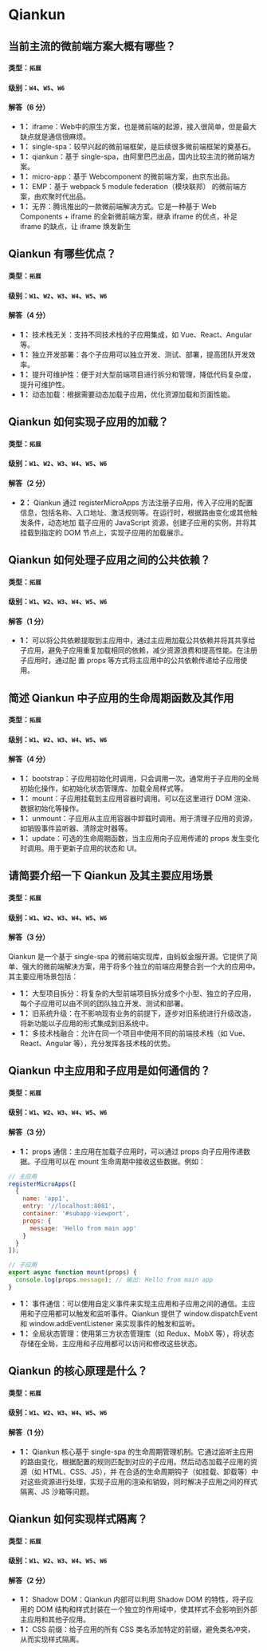 # Qiankun

## 当前主流的微前端方案大概有哪些？

#### 类型：`拓展`

#### 级别：`W4`、`W5`、`W6`

#### 解答（6 分）

- **1：** iframe：Web中的原生方案，也是微前端的起源，接入很简单，但是最大缺点就是通信很麻烦。
- **1：** single-spa：较早兴起的微前端框架，是后续很多微前端框架的奠基石。
- **1：** qiankun：基于 single-spa，由阿里巴巴出品，国内比较主流的微前端方案。
- **1：** micro-app：基于 Webcomponent 的微前端方案，由京东出品。
- **1：** EMP：基于 webpack 5 module federation（模块联邦） 的微前端方案，由欢聚时代出品。
- **1：** 无界：腾讯推出的一款微前端解决方式。它是一种基于 Web Components + iframe 的全新微前端方案，继承 iframe 的优点，补足 iframe 的缺点，让 iframe 焕发新生

## Qiankun 有哪些优点？

#### 类型：`拓展`

#### 级别：`W1`、`W2`、`W3`、`W4`、`W5`、`W6`

#### 解答（4 分）

- **1：** 技术栈无关：支持不同技术栈的子应用集成，如 Vue、React、Angular 等。
- **1：** 独立开发部署：各个子应用可以独立开发、测试、部署，提高团队开发效率。
- **1：** 提升可维护性：便于对大型前端项目进行拆分和管理，降低代码复杂度，提升可维护性。
- **1：** 动态加载：根据需要动态加载子应用，优化资源加载和页面性能。

## Qiankun 如何实现子应用的加载？

#### 类型：`拓展`

#### 级别：`W1`、`W2`、`W3`、`W4`、`W5`、`W6`

#### 解答（2 分）

- **2：** Qiankun 通过 registerMicroApps 方法注册子应用，传入子应用的配置信息，包括名称、入口地址、激活规则等。在运行时，根据路由变化或其他触发条件，动态地加
载子应用的 JavaScript 资源，创建子应用的实例，并将其挂载到指定的 DOM 节点上，实现子应用的加载展示。

## Qiankun 如何处理子应用之间的公共依赖？

#### 类型：`拓展`

#### 级别：`W1`、`W2`、`W3`、`W4`、`W5`、`W6`

#### 解答（1 分）

- **1：** 可以将公共依赖提取到主应用中，通过主应用加载公共依赖并将其共享给子应用，避免子应用重复加载相同的依赖，减少资源浪费和提高性能。在注册子应用时，通过配
置 props 等方式将主应用中的公共依赖传递给子应用使用。

## 简述 Qiankun 中子应用的生命周期函数及其作用

#### 类型：`拓展`

#### 级别：`W1`、`W2`、`W3`、`W4`、`W5`、`W6`

#### 解答（4 分）

- **1：** bootstrap：子应用初始化时调用，只会调用一次。通常用于子应用的全局初始化操作，如初始化状态管理库、加载全局样式等。
- **1：** mount：子应用挂载到主应用容器时调用。可以在这里进行 DOM 渲染、数据初始化等操作。
- **1：** unmount：子应用从主应用容器中卸载时调用。用于清理子应用的资源，如销毁事件监听器、清除定时器等。
- **1：** update：可选的生命周期函数，当主应用向子应用传递的 props 发生变化时调用。用于更新子应用的状态和 UI。

## 请简要介绍一下 Qiankun 及其主要应用场景

#### 类型：`拓展`

#### 级别：`W1`、`W2`、`W3`、`W4`、`W5`、`W6`

#### 解答（3 分）

Qiankun 是一个基于 single-spa 的微前端实现库，由蚂蚁金服开源。它提供了简单、强大的微前端解决方案，用于将多个独立的前端应用整合到一个大的应用中。其主要应用场景包括：

- **1：** 大型项目拆分：将复杂的大型前端项目拆分成多个小型、独立的子应用，每个子应用可以由不同的团队独立开发、测试和部署。
- **1：** 旧系统升级：在不影响现有业务的前提下，逐步对旧系统进行升级改造，将新功能以子应用的形式集成到旧系统中。
- **1：** 多技术栈融合：允许在同一个项目中使用不同的前端技术栈（如 Vue、React、Angular 等），充分发挥各技术栈的优势。

## Qiankun 中主应用和子应用是如何通信的？

#### 类型：`拓展`

#### 级别：`W1`、`W2`、`W3`、`W4`、`W5`、`W6`

#### 解答（3 分）

- **1：** props 通信：主应用在加载子应用时，可以通过 props 向子应用传递数据。子应用可以在 mount 生命周期中接收这些数据。例如：

```js
// 主应用
registerMicroApps([
  {
    name: 'app1',
    entry: '//localhost:8081',
    container: '#subapp-viewport',
    props: {
      message: 'Hello from main app'
    }
  }
]);

// 子应用
export async function mount(props) {
  console.log(props.message); // 输出: Hello from main app
}
```

- **1：** 事件通信：可以使用自定义事件来实现主应用和子应用之间的通信。主应用和子应用都可以触发和监听事件。Qiankun 提供了 window.dispatchEvent 和 window.addEventListener 来实现事件的触发和监听。
- **1：** 全局状态管理：使用第三方状态管理库（如 Redux、MobX 等），将状态存储在全局，主应用和子应用都可以访问和修改这些状态。

## Qiankun 的核心原理是什么？

#### 类型：`拓展`

#### 级别：`W1`、`W2`、`W3`、`W4`、`W5`、`W6`

#### 解答（1 分）

- **1：** Qiankun 核心基于 single-spa 的生命周期管理机制。它通过监听主应用的路由变化，根据配置的规则匹配到对应的子应用。然后动态加载子应用的资源（如 HTML、CSS、JS），并
在合适的生命周期钩子（如挂载、卸载等）中对这些资源进行处理，实现子应用的渲染和销毁，同时解决子应用之间的样式隔离、JS 沙箱等问题。

## Qiankun 如何实现样式隔离？

#### 类型：`拓展`

#### 级别：`W1`、`W2`、`W3`、`W4`、`W5`、`W6`

#### 解答（2 分）

- **1：** Shadow DOM：Qiankun 内部可以利用 Shadow DOM 的特性，将子应用的 DOM 结构和样式封装在一个独立的作用域中，使其样式不会影响到外部主应用和其他子应用。
- **1：** CSS 前缀：给子应用的所有 CSS 类名添加特定的前缀，避免类名冲突，从而实现样式隔离。